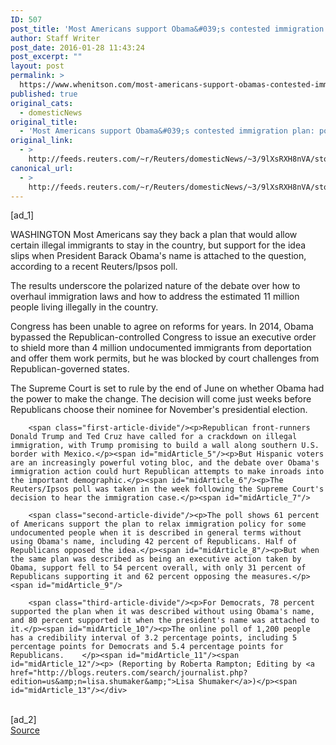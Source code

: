 ```yaml
---
ID: 507
post_title: 'Most Americans support Obama&#039;s contested immigration plan: poll'
author: Staff Writer
post_date: 2016-01-28 11:43:24
post_excerpt: ""
layout: post
permalink: >
  https://www.whenitson.com/most-americans-support-obamas-contested-immigration-plan-poll/
published: true
original_cats:
  - domesticNews
original_title:
  - 'Most Americans support Obama&#039;s contested immigration plan: poll'
original_link:
  - >
    http://feeds.reuters.com/~r/Reuters/domesticNews/~3/9lXsRXH8nVA/story01.htm
canonical_url:
  - >
    http://feeds.reuters.com/~r/Reuters/domesticNews/~3/9lXsRXH8nVA/story01.htm
---
```

 [ad_1]
<br><div id="articleText">
<span id="midArticle_start"/>

<span id="midArticle_0"/><span class="focusParagraph" readability="6"><p><span class="articleLocation">WASHINGTON</span> Most Americans say they back a plan that would allow certain illegal immigrants to stay in the country, but support for the idea slips when President Barack Obama's name is attached to the question, according to a recent Reuters/Ipsos poll.</p></span><span id="midArticle_1"/><p>The results underscore the polarized nature of the debate over how to overhaul immigration laws and how to address the estimated 11 million people living illegally in the country.</p><span id="midArticle_2"/><p>Congress has been unable to agree on reforms for years. In 2014, Obama bypassed the Republican-controlled Congress to issue an executive order to shield more than 4 million undocumented immigrants from deportation and offer them work permits, but he was blocked by court challenges from Republican-governed states.</p><span id="midArticle_3"/><p>The Supreme Court is set to rule by the end of June on whether Obama had the power to make the change. The decision will come just weeks before Republicans choose their nominee for November's presidential election.</p><span id="midArticle_4"/>
        
        <span class="first-article-divide"/><p>Republican front-runners Donald Trump and Ted Cruz have called for a crackdown on illegal immigration, with Trump promising to build a wall along southern U.S. border with Mexico.</p><span id="midArticle_5"/><p>But Hispanic voters are an increasingly powerful voting bloc, and the debate over Obama's immigration action could hurt Republican attempts to make inroads into the important demographic.</p><span id="midArticle_6"/><p>The Reuters/Ipsos poll was taken in the week following the Supreme Court's decision to hear the immigration case.</p><span id="midArticle_7"/>
        
        <span class="second-article-divide"/><p>The poll shows 61 percent of Americans support the plan to relax immigration policy for some undocumented people when it is described in general terms without using Obama's name, including 42 percent of Republicans. Half of Republicans opposed the idea.</p><span id="midArticle_8"/><p>But when the same plan was described as being an executive action taken by Obama, support fell to 54 percent overall, with only 31 percent of Republicans supporting it and 62 percent opposing the measures.</p><span id="midArticle_9"/>
        
        <span class="third-article-divide"/><p>For Democrats, 78 percent supported the plan when it was described without using Obama's name, and 80 percent supported it when the president's name was attached to it.</p><span id="midArticle_10"/><p>The online poll of 1,200 people has a credibility interval of 3.2 percentage points, including 5 percentage points for Democrats and 5.4 percentage points for Republicans.    </p><span id="midArticle_11"/><span id="midArticle_12"/><p> (Reporting by Roberta Rampton; Editing by <a href="http://blogs.reuters.com/search/journalist.php?edition=us&amp;n=lisa.shumaker&amp;">Lisa Shumaker</a>)</p><span id="midArticle_13"/></div>
<br>[ad_2]
<br><a href="http://feeds.reuters.com/~r/Reuters/domesticNews/~3/9lXsRXH8nVA/story01.htm">Source </a>